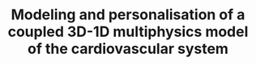 ---
layout: event_page
title: "Modeling and personalisation of a coupled 3D-1D multiphysics model of the cardiovascular system"
speaker: "Federica Caforio"
standard_date: "15th May 2023"
time: "4:30pm"
where: "Room A204 – Povo1, Via Sommarive 5"
zoom_link: "https://unitn.zoom.us/j/86222344129"
zoom_meeting_id: "862 2234 4129"
zoom_passcode: "114701"
photo: /assets/images/events/seminar_cover.png
description: "Image-based computational models of cardiac electromechanics (EM) are a powerful tool to understand the mechanisms underlying physiological and pathological conditions in cardiac function and to improve diagnosis and therapy planning. Challenges in cardiovascular modelling are associated with the intrinsic complexity of the cardiovascular system and the necessity to develop computational schemes that are robust and efficient. In particular, the bidirectional coupling of the circulatory system with the heart, which allows changes in the arterial system to adjust the pulsatile load on the heart, is a crucial aspect in the cardiac mechanical function. In this talk, we present a novel and robust strategy for coupling a 3D cardiac EM model with 1D arterial blood flow model. In particular, a personalised coupled 3D-1D model of the left ventricle and artery system is developed for the first time and employed in numerical benchmarks to illustrate the accuracy and robustness of our method. The physiological response of the coupled system to alterations in the arterial system affecting pulse wave propagation, such as aortic stiffening and aortic stenosis, is also studied.
In addition, model personalisation is crucial to enable the clinical translation of such models. To this aim, we also present the results of a variance-based sensitivity analysis for the new coupled 3D-1D model. The method under consideration is based on the employment of Gaussian process emulators to build surrogates for the coupled model and efficiently perform sensitivity analyses to characterise the relative importance of the model input parameters to the model output."
links: ""
---